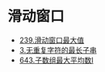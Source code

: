 # 滑动窗口

- [239.滑动窗口最大值](239.滑动窗口最大值.md)
- [3.无重复字符的最长子串](3.无重复字符的最长子串.md)
- [643.子数组最大平均数I](643.子数组最大平均数I.md)